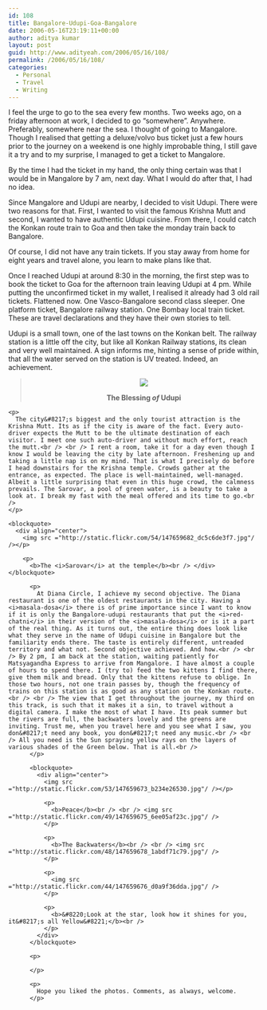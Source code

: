 ```yaml
---
id: 108
title: Bangalore-Udupi-Goa-Bangalore
date: 2006-05-16T23:19:11+00:00
author: aditya kumar
layout: post
guid: http://www.adityeah.com/2006/05/16/108/
permalink: /2006/05/16/108/
categories:
  - Personal
  - Travel
  - Writing
---
```

I feel the urge to go to the sea every few months. Two weeks ago, on a friday afternoon at work, I decided to go &#8220;somewhere&#8221;. Anywhere. Preferably, somewhere near the sea. I thought of going to Mangalore. Though I realised that getting a deluxe/volvo bus ticket just a few hours prior to the journey on a weekend is one highly improbable thing, I still gave it a try and to my surprise, I managed to get a ticket to Mangalore.  
  
By the time I had the ticket in my hand, the only thing certain was that I would be in Mangalore by 7 am, next day. What I would do after that, I had no idea.  
  
Since Mangalore and Udupi are nearby, I decided to visit Udupi. There were two reasons for that. First, I wanted to visit the famous Krishna Mutt and second, I wanted to have authentic Udupi cuisine. From there, I could catch the Konkan route train to Goa and then take the monday train back to Bangalore.  
  
Of course, I did not have any train tickets. If you stay away from home for eight years and travel alone, you learn to make plans like that.  
  
Once I reached Udupi at around 8:30 in the morning, the first step was to book the ticket to Goa for the afternoon train leaving Udupi at 4 pm. While putting the unconfirmed ticket in my wallet, I realised it already had 3 old rail tickets. Flattened now. One Vasco-Bangalore second class sleeper. One platform ticket, Bangalore railway station. One Bombay local train ticket. These are travel declarations and they have their own stories to tell.  
  
Udupi is a small town, one of the last towns on the Konkan belt. The railway station is a little off the city, but like all Konkan Railway stations, its clean and very well maintained. A sign informs me, hinting a sense of pride within, that all the water served on the station is UV treated. Indeed, an achievement.  


> <div align="center">
>   <img src ="http://static.flickr.com/52/147659683_de731fa5c6.jpg"/ /></p> 
>   
>   <p>
>     <b>The Blessing <i>of</i> Udupi</b><br /> </div> </blockquote> 
>     
>     <p>
>       The city&#8217;s biggest and the only tourist attraction is the Krishna Mutt. Its as if the city is aware of the fact. Every auto-driver expects the Mutt to be the ultimate destination of each visitor. I meet one such auto-driver and without much effort, reach the mutt.<br /> <br /> I rent a room, take it for a day even though I know I would be leaving the city by late afternoon. Freshening up and taking a little nap is on my mind. That is what I precisely do before I head downstairs for the Krishna temple. Crowds gather at the entrance, as expected. The place is well-maintained, well-managed. Albeit a little surprising that even in this huge crowd, the calmness prevails. The Sarovar, a pool of green water, is a beauty to take a look at. I break my fast with the meal offered and its time to go.<br />
>     </p>
>     
>     <blockquote>
>       <div align="center">
>         <img src ="http://static.flickr.com/54/147659682_dc5c6de3f7.jpg"/ /></p> 
>         
>         <p>
>           <b>The <i>Sarovar</i> at the temple</b><br /> </div> </blockquote> 
>           
>           <p>
>             At Diana Circle, I achieve my second objective. The Diana restaurant is one of the oldest restaurants in the city. Having a <i>masala-dosa</i> there is of prime importance since I want to know if it is only the Bangalore-udupi restaurants that put the <i>red-chatni</i> in their version of the <i>masala-dosa</i> or is it a part of the real thing. As it turns out, the entire thing does look like what they serve in the name of Udupi cuisine in Bangalore but the familiarity ends there. The taste is entirely different, untreaded territory and what not. Second objective achieved. And how.<br /> <br /> By 2 pm, I am back at the station, waiting patiently for Matsyagandha Express to arrive from Mangalore. I have almost a couple of hours to spend there. I (try to) feed the two kittens I find there, give them milk and bread. Only that the kittens refuse to oblige. In those two hours, not one train passes by, though the frequency of trains on this station is as good as any station on the Konkan route.<br /> <br /> The view that I get throughout the journey, my third on this track, is such that it makes it a sin, to travel without a digital camera. I make the most of what I have. Its peak summer but the rivers are full, the backwaters lovely and the greens are inviting. Trust me, when you travel here and you see what I saw, you don&#8217;t need any book, you don&#8217;t need any music.<br /> <br /> All you need is the Sun spraying yellow rays on the layers of various shades of the Green below. That is all.<br />
>           </p>
>           
>           <blockquote>
>             <div align="center">
>               <img src ="http://static.flickr.com/53/147659673_b234e26530.jpg"/ /></p> 
>               
>               <p>
>                 <b>Peace</b><br /> <br /> <img src ="http://static.flickr.com/49/147659675_6ee05af23c.jpg"/ />
>               </p>
>               
>               <p>
>                 <b>The Backwaters</b><br /> <br /> <img src ="http://static.flickr.com/48/147659678_1abdf71c79.jpg"/ />
>               </p>
>               
>               <p>
>                 <img src ="http://static.flickr.com/44/147659676_d0a9f36dda.jpg"/ />
>               </p>
>               
>               <p>
>                 <b>&#8220;Look at the star, look how it shines for you, it&#8217;s all Yellow&#8221;</b><br />
>               </p>
>             </div>
>           </blockquote>
>           
>           <p>
>
>           </p>
>           
>           <p>
>             Hope you liked the photos. Comments, as always, welcome.
>           </p>